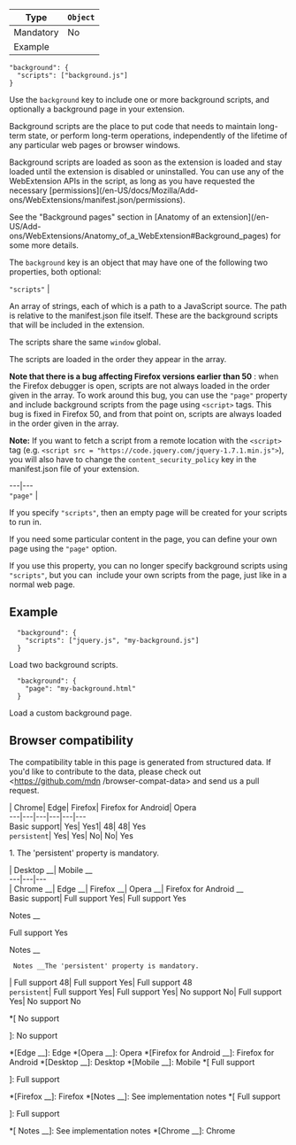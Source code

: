 Type | `Object`  
---|---  
Mandatory | No  
Example |

    
    
    "background": {
      "scripts": ["background.js"]
    }  
  
Use the `background` key to include one or more background scripts, and
optionally a background page in your extension.

Background scripts are the place to put code that needs to maintain long-term
state, or perform long-term operations, independently of the lifetime of any
particular web pages or browser windows.

Background scripts are loaded as soon as the extension is loaded and stay
loaded until the extension is disabled or uninstalled. You can use any of the
WebExtension APIs in the script, as long as you have requested the necessary
[permissions](/en-US/docs/Mozilla/Add-
ons/WebExtensions/manifest.json/permissions).

See the "Background pages" section in [Anatomy of an extension](/en-US/Add-
ons/WebExtensions/Anatomy_of_a_WebExtension#Background_pages) for some more
details.

The `background` key is an object that may have one of the following two
properties, both optional:

`"scripts"` |

An array of strings, each of which is a path to a JavaScript source. The path
is relative to the manifest.json file itself. These are the background scripts
that will be included in the extension.

The scripts share the same `window` global.

The scripts are loaded in the order they appear in the array.

**Note that there is a bug affecting Firefox versions earlier than 50** : when
the Firefox debugger is open, scripts are not always loaded in the order given
in the array. To work around this bug, you can use the `"page"` property and
include background scripts from the page using `<script>` tags. This bug is
fixed in Firefox 50, and from that point on, scripts are always loaded in the
order given in the array.

**Note:** If you want to fetch a script from a remote location with the
`<script>` tag (e.g. `<script src =
"https://code.jquery.com/jquery-1.7.1.min.js">`), you will also have to change
the `content_security_policy` key in the manifest.json file of your extension.  
  
---|---  
`"page"` |

If you specify `"scripts"`, then an empty page will be created for your
scripts to run in.

If you need some particular content in the page, you can define your own page
using the `"page"` option.

If you use this property, you can no longer specify background scripts using
`"scripts"`, but you can  include your own scripts from the page, just like in
a normal web page.  
  
## Example

    
    
      "background": {
        "scripts": ["jquery.js", "my-background.js"]
      }

Load two background scripts.

    
    
      "background": {
        "page": "my-background.html"
      }

Load a custom background page.

## Browser compatibility

The compatibility table in this page is generated from structured data. If
you'd like to contribute to the data, please check out <https://github.com/mdn
/browser-compat-data> and send us a pull request.

| Chrome| Edge| Firefox| Firefox for Android| Opera  
---|---|---|---|---|---  
Basic support|  Yes|  Yes1| 48| 48|  Yes  
`persistent`|  Yes|  Yes|  No|  No|  Yes  
  
1\. The 'persistent' property is mandatory.

| Desktop __| Mobile __  
---|---|---  
| Chrome __| Edge __| Firefox __| Opera __| Firefox for Android __  
Basic support|  Full support Yes|  Full support Yes

Notes __

Full support Yes

Notes __

     Notes __The 'persistent' property is mandatory.
|  Full support 48|  Full support Yes|  Full support 48  
`persistent`|  Full support Yes|  Full support Yes|  No support No|  Full
support Yes|  No support No

  *[
No support

]: No support

  *[Edge __]: Edge
  *[Opera __]: Opera
  *[Firefox for Android __]: Firefox for Android
  *[Desktop __]: Desktop
  *[Mobile __]: Mobile
  *[
 Full support

]: Full support

  *[Firefox __]: Firefox
  *[Notes __]: See implementation notes
  *[
Full support

]: Full support

  *[ Notes __]: See implementation notes
  *[Chrome __]: Chrome

